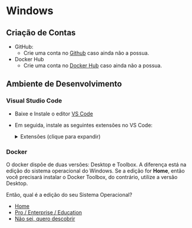 # Windows

## Criação de Contas

* GitHub:
  - Crie uma conta no [Github](https://github.com) caso ainda não a possua.
* Docker Hub
  - Crie uma conta no [Docker Hub](https://hub.docker.com) caso ainda não a possua.

## Ambiente de Desenvolvimento

### Visual Studio Code

- Baixe e Instale o editor [VS Code](https://code.visualstudio.com)
- Em seguida, instale as seguintes extensões no VS Code:
  <details>
  <summary>Extensões (clique para expandir)</summary>

    * [Cucumber (Gherkin)](https://marketplace.visualstudio.com/items?itemName=alexkrechik.cucumberautocomplete)
    * [Docker](https://marketplace.visualstudio.com/items?itemName=ms-azuretools.vscode-docker)
    * [Gherkin Indent](https://marketplace.visualstudio.com/items?itemName=AravindKumar.gherkin-indent)
    * [Material Icon Theme](https://marketplace.visualstudio.com/items?itemName=PKief.material-icon-theme)
    * [Remote Development](https://marketplace.visualstudio.com/items?itemName=ms-vscode-remote.vscode-remote-extensionpack)
    * [RSpec Snippets](https://marketplace.visualstudio.com/items?itemName=karunamurti.rspec-snippets)
    * [Ruby](https://marketplace.visualstudio.com/items?itemName=rebornix.Ruby)
    * [Ruby Rubocop](https://marketplace.visualstudio.com/items?itemName=misogi.ruby-rubocop)
    * [Ruby Solargraph](https://marketplace.visualstudio.com/items?itemName=castwide.solargraph)
    * [View In Browser](https://marketplace.visualstudio.com/items?itemName=qinjia.view-in-browser)
    * [YAML](https://marketplace.visualstudio.com/items?itemName=redhat.vscode-yaml)
  </details>

### Docker

O docker dispõe de duas versões: Desktop e Toolbox. A diferença está na edição do sistema operacional do Windows. Se a edição for __Home__, então você precisará instalar o Docker Toolbox, do contrário, utilize a versão Desktop.

Então, qual é a edição do seu Sistema Operacional?

- [Home](./docker/toolbox/toolbox.md)
- [Pro / Enterprise / Education](./docker/desktop/desktop.md)
- [Não sei, quero descobrir](./about.md)